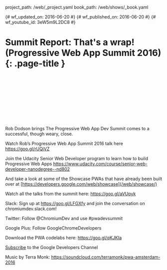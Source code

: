 project_path: /web/_project.yaml book_path: /web/shows/_book.yaml

{# wf_updated_on: 2016-06-20 #} {# wf_published_on: 2016-06-20 #} {# wf_youtube_id: 3eW5m9L2DC8 #}

# Summit Report: That's a wrap! (Progressive Web App Summit 2016) {: .page-title }

<div class="video-wrapper">
  <iframe class="devsite-embedded-youtube-video" data-video-id="3eW5m9L2DC8"
          data-autohide="1" data-showinfo="0" frameborder="0" allowfullscreen>
  </iframe>
</div>

Rob Dodson brings The Progressive Web App Dev Summit comes to a successful, though weary, close.

Watch Rob’s Progressive Web App Summit 2016 talk here https://goo.gl/rUQjVZ

Join the Udacity Senior Web Developer program to learn how to build Progressive Web Apps https://www.udacity.com/course/senior-web-developer-nanodegree--nd802

And take a look at some of the Showcase PWAs that have already been built over at [https://developers.google.com/web/showcase](/web/showcase/)

Watch all the talks from the summit here: https://goo.gl/aVUpyk

Slack: Sign up at https://goo.gl/LFGXfy and join the conversation on chromiumdev.slack.com!

Twitter: Follow @ChromiumDev and use #pwadevsummit

Google Plus: Follow GoogleChromeDevelopers

Download the PWA codelabs here: https://goo.gl/qKJKIa

[Subscribe](https://goo.gl/LLLNvf) to the Google Developers Channel

Music by Terra Monk: https://soundcloud.com/terramonk/pwa-amsterdam-2016